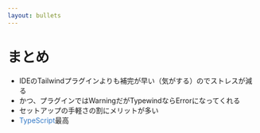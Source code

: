 ```yaml
---
layout: bullets
---
```


# まとめ

<ul>
    <li>IDEのTailwindプラグインよりも補完が早い（気がする）のでストレスが減る</li>
    <li>かつ、プラグインでは<span class="text-yellow-500">Warning</span>だがTypewindなら<span class="text-red-500">Error</span>になってくれる</li>
    <li>セットアップの手軽さの割にメリットが多い</li>
    <li><span style="color: #3178c6">TypeScript</span>最高</li>
</ul>